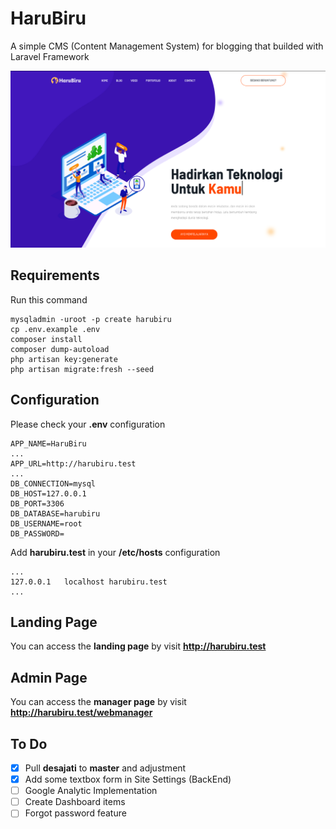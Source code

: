 # HaruBiru
A simple CMS (Content Management System) for blogging that builded with Laravel Framework

<p align="center">
	<a name="top" href="https://github.com/anwareset/harubiru"><img src="https://github.com/anwareset/harubiru/raw/master/harubiru1.png"></a>
</p>

## Requirements
Run this command
```text
mysqladmin -uroot -p create harubiru
cp .env.example .env
composer install
composer dump-autoload
php artisan key:generate
php artisan migrate:fresh --seed
```

## Configuration
Please check your <b>.env</b> configuration
```text
APP_NAME=HaruBiru
...
APP_URL=http://harubiru.test
...
DB_CONNECTION=mysql
DB_HOST=127.0.0.1
DB_PORT=3306
DB_DATABASE=harubiru
DB_USERNAME=root
DB_PASSWORD=
```

Add <b>harubiru.test</b> in your <b>/etc/hosts</b> configuration
```text
...
127.0.0.1	localhost harubiru.test
...
```

## Landing Page
You can access the <b>landing page</b> by visit <b>http://harubiru.test</b>

## Admin Page
You can access the <b>manager page</b> by visit <b>http://harubiru.test/webmanager</b>

## To Do
- [x] Pull <b>desajati</b> to <b>master</b> and adjustment
- [x] Add some textbox form in Site Settings (BackEnd)
- [ ] Google Analytic Implementation
- [ ] Create Dashboard items
- [ ] Forgot password feature
